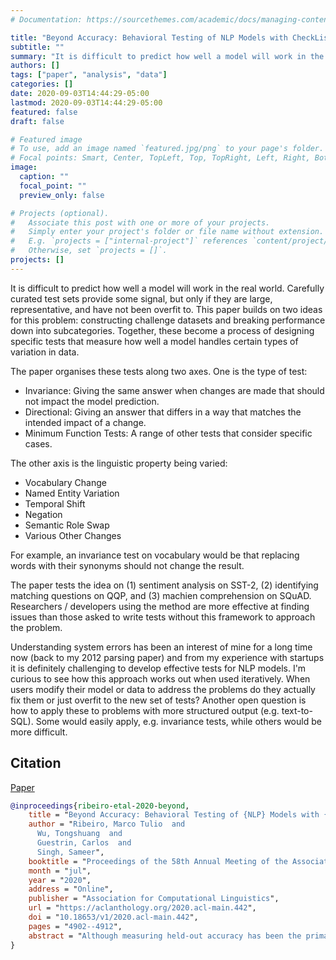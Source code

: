 ```yaml
---
# Documentation: https://sourcethemes.com/academic/docs/managing-content/

title: "Beyond Accuracy: Behavioral Testing of NLP Models with CheckList (Ribeiro, et al., ACL 2020 Best Paper)"
subtitle: ""
summary: "It is difficult to predict how well a model will work in the real world. Carefully curated test sets provide some signal, but only if they are large, representative, and have not been overfit to. This paper builds on two ideas for this problem: constructing challenge datasets and breaking performance down into subcategories. Together, these become a process of designing specific tests that measure how well a model handles certain types of variation in data."
authors: []
tags: ["paper", "analysis", "data"]
categories: []
date: 2020-09-03T14:44:29-05:00
lastmod: 2020-09-03T14:44:29-05:00
featured: false
draft: false

# Featured image
# To use, add an image named `featured.jpg/png` to your page's folder.
# Focal points: Smart, Center, TopLeft, Top, TopRight, Left, Right, BottomLeft, Bottom, BottomRight.
image:
  caption: ""
  focal_point: ""
  preview_only: false

# Projects (optional).
#   Associate this post with one or more of your projects.
#   Simply enter your project's folder or file name without extension.
#   E.g. `projects = ["internal-project"]` references `content/project/deep-learning/index.md`.
#   Otherwise, set `projects = []`.
projects: []
---
```


It is difficult to predict how well a model will work in the real world.
Carefully curated test sets provide some signal, but only if they are large, representative, and have not been overfit to.
This paper builds on two ideas for this problem: constructing challenge datasets and breaking performance down into subcategories.
Together, these become a process of designing specific tests that measure how well a model handles certain types of variation in data.

The paper organises these tests along two axes.
One is the type of test:

- Invariance: Giving the same answer when changes are made that should not impact the model prediction.
- Directional: Giving an answer that differs in a way that matches the intended impact of a change.
- Minimum Function Tests: A range of other tests that consider specific cases.

The other axis is the linguistic property being varied:

- Vocabulary Change
- Named Entity Variation
- Temporal Shift
- Negation
- Semantic Role Swap
- Various Other Changes

For example, an invariance test on vocabulary would be that replacing words with their synonyms should not change the result.

The paper tests the idea on (1) sentiment analysis on SST-2, (2) identifying matching questions on QQP, and (3) machien comprehension on SQuAD.
Researchers / developers using the method are more effective at finding issues than those asked to write tests without this framework to approach the problem.

Understanding system errors has been an interest of mine for a long time now (back to my 2012 parsing paper) and from my experience with startups it is definitely challenging to develop effective tests for NLP models.
I'm curious to see how this approach works out when used iteratively.
When users modify their model or data to address the problems do they actually fix them or just overfit to the new set of tests?
Another open question is how to apply these to problems with more structured output (e.g. text-to-SQL).
Some would easily apply, e.g. invariance tests, while others would be more difficult.

## Citation

[Paper](https://aclanthology.org/2020.acl-main.442/)

```bibtex
@inproceedings{ribeiro-etal-2020-beyond,
    title = "Beyond Accuracy: Behavioral Testing of {NLP} Models with {C}heck{L}ist",
    author = "Ribeiro, Marco Tulio  and
      Wu, Tongshuang  and
      Guestrin, Carlos  and
      Singh, Sameer",
    booktitle = "Proceedings of the 58th Annual Meeting of the Association for Computational Linguistics",
    month = "jul",
    year = "2020",
    address = "Online",
    publisher = "Association for Computational Linguistics",
    url = "https://aclanthology.org/2020.acl-main.442",
    doi = "10.18653/v1/2020.acl-main.442",
    pages = "4902--4912",
    abstract = "Although measuring held-out accuracy has been the primary approach to evaluate generalization, it often overestimates the performance of NLP models, while alternative approaches for evaluating models either focus on individual tasks or on specific behaviors. Inspired by principles of behavioral testing in software engineering, we introduce CheckList, a task-agnostic methodology for testing NLP models. CheckList includes a matrix of general linguistic capabilities and test types that facilitate comprehensive test ideation, as well as a software tool to generate a large and diverse number of test cases quickly. We illustrate the utility of CheckList with tests for three tasks, identifying critical failures in both commercial and state-of-art models. In a user study, a team responsible for a commercial sentiment analysis model found new and actionable bugs in an extensively tested model. In another user study, NLP practitioners with CheckList created twice as many tests, and found almost three times as many bugs as users without it.",
}
```


